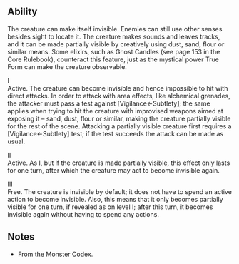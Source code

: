 ## Ability
The creature can make itself invisible. Enemies can still use other senses besides sight to locate it. The creature makes sounds and leaves tracks, and it can be made partially visible by creatively using dust, sand, flour or similar means. Some elixirs, such as Ghost Candles (see page 153 in the Core Rulebook), counteract this feature, just as the mystical power True Form can make the creature observable.

I<br>Active. The creature can become invisible and hence impossible to hit with direct attacks. In order to attack with area effects, like alchemical grenades, the attacker must pass a test against \[Vigilance←Subtlety\]; the same applies when trying to hit the creature with improvised weapons aimed at exposing it – sand, dust, flour or similar, making the creature partially visible for the rest of the scene. Attacking a partially visible creature first requires a \[Vigilance←Subtlety\] test; if the test succeeds the attack can be made as usual.

II<br>Active. As I, but if the creature is made partially visible, this effect only lasts for one turn, after which the creature may act to become invisible again.

III<br>Free. The creature is invisible by default; it does not have to spend an active action to become invisible. Also, this means that it only becomes partially visible for one turn, if revealed as on level I; after this turn, it becomes invisible again without having to spend any actions.
## Notes
* From the Monster Codex.